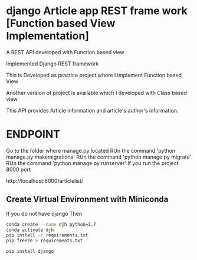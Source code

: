 # django Article app REST frame work [Function based View Implementation] 

A REST API developed with Function based view

Implemented Django REST framework

This is Developed as practice project where I implement Function based View

Another version of project is available which I developed with Class based view

This API provides Article information and article's author's information.

# ENDPOINT

Go to the folder where manage.py located
RUn the command 'python manage.py makemigrations'
RUn the command 'python manage.py migrate'
RUn the command 'python manage.py runserver'
If you run the project 8000 port

http://localhost:8000/articlelist/


## Create Virtual Environment with Miniconda
If you do not have django Then

```sh
conda create --name djh python=3.7
conda activate djh
pip install -r requirements.txt
pip freeze > requirements.txt

pip install django
